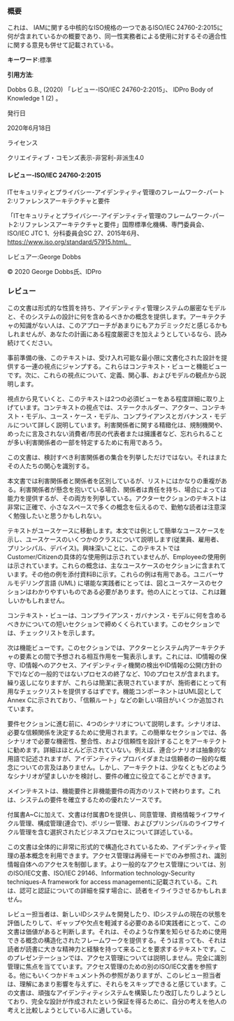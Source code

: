 ### 概要

これは、 IAMに関する中核的なISO規格の一つであるISO/IEC 24760-2:2015に何が含まれているかの概要であり、同一性実務者による使用に対するその適合性に関する意見も併せて記載されている。

**キーワード**:標準

**引用方法**:

Dobbs G.B., (2020) 「レビュー-ISO/IEC 24760-2:2015」、 IDPro Body of Knowledge 1 (2) 。

発行日

2020年6月18日

ライセンス

クリエイティブ・コモンズ表示-非営利-非派生4.0

#### レビュー-ISO/IEC 24760-2:2015

ITセキュリティとプライバシー-アイデンティティ管理のフレームワーク-パート2:リファレンスアーキテクチャと要件

「ITセキュリティとプライバシー-アイデンティティ管理のフレームワーク-パート2:リファレンスアーキテクチャと要件」国際標準化機構、専門委員会、ISO/IEC JTC 1、分科委員会SC 27、2015年6月、https://www.iso.org/standard/57915.html。

レビュアー:George Dobbs

© 2020 George Dobbs氏、IDPro

### レビュー

この文書は形式的な性質を持ち、アイデンティティ管理システムの厳密なモデルと、そのシステムの設計に何を含めるべきかの概念を提供します。アーキテクチャの知識がない人は、このアプローチがあまりにもアカデミックだと感じるかもしれませんが、あなたの計画にある程度厳密さを加えようとしているなら、読み続けてください。

事前準備の後、このテキストは、受け入れ可能な最小限に文書化された設計を提供する一連の視点にジャンプする。これらはコンテキスト・ビューと機能ビューです。次に、これらの視点について、定義、関心事、およびモデルの観点から説明します。

視点から見ていくと、このテキストは2つの必須ビューをある程度詳細に取り上げています。コンテキストの視点では、ステークホルダー、アクター、コンテキスト・モデル、ユース・ケース・モデル、コンプライアンスとガバナンス・モデルについて詳しく説明しています。利害関係者に関する精緻化は、規制機関や、めったに言及されない消費者/市民の代表者または擁護者など、忘れられることが多い利害関係者の一部を特定するために有用であろう。

この文書は、検討すべき利害関係者の集合を列挙しただけではない。それはまたその人たちの関心を識別する。

本文書では利害関係者と関係者を区別しているが、リストにはかなりの重複がある。利害関係者が懸念を抱いている場合、関係者は責任を持ち、場合によっては能力を提供するが、その両方を列挙している。アクターセクションのテキストは非常に正確で、小さなスペースで多くの概念を伝えるので、勤勉な読者は注意深く勉強したいと思うかもしれない。

テキストがユースケースに移動します。本文では例として簡単なユースケースを示し、ユースケースのいくつかのクラスについて説明します(従業員、雇用者、プリンシパル、デバイス)。興味深いことに、このテキストではCustomer/Citizenの具体的な使用例は示されていませんが、Employeeの使用例は示されています。これらの概念は、主なユースケースのセクションに含まれています。その他の例を添付資料Bに示す。これらの例は有用である。ユニバーサルモデリング言語 (UML) に堪能な実践者にとっては、図とユースケースのセクションはわかりやすいものである必要があります。他の人にとっては、これは難しいかもしれません。

コンテキスト・ビューは、コンプライアンス・ガバナンス・モデルに何を含めるべきかについての短いセクションで締めくくられています。このセクションでは、チェックリストを示します。

次は機能ビューです。このセクションでは、アクターとシステム内アーキテクチャの要素との間で予想される相互作用を一覧表示します。これには、ID情報の保守、ID情報へのアクセス、アイデンティティ機関の検出やID情報の公開(方針の下で)などの一般的ではないプロセスの終了など、10のプロセスが含まれます。繰り返しになりますが、これらは簡潔に表現されていますが、施術者にとって有用なチェックリストを提供するはずです。機能コンポーネントはUML図としてAnnex Cに示されており、「信頼ルート」などの新しい項目がいくつか追加されています。

要件セクションに進む前に、4つのシナリオについて説明します。シナリオは、必要な信頼関係を決定するために使用されます。この簡単なセクションでは、各シナリオで必要な機密性、整合性、および信頼性を設計することをアーキテクトに勧めます。詳細はほとんど示されていない。例えば、連合シナリオは抽象的な用語で記述されますが、アイデンティティプロバイダまたは信頼者の一般的な概念についての言及はありません。しかし、アーキテクトは、少なくともどのようなシナリオが望ましいかを検討し、要件の確立に役立てることができます。

メインテキストは、機能要件と非機能要件の両方のリストで終わります。これは、システムの要件を確立するための優れたソースです。

付属書A~Cに加えて、文書は付属書Dを提供し、同意管理、資格情報ライフサイクル管理、構成管理(連合で)、ポリシー管理、およびプリンシパルのライフサイクル管理を含む選択されたビジネスプロセスについて詳述している。

この文書は全体的に非常に形式的で構造化されているため、アイデンティティ管理の基本概念を利用できます。アクセス管理は再帰モードでのみ参照され、識別情報自体へのアクセスを制御します。より一般的なアクセス管理については、別のISO/IEC文書、ISO/IEC 29146、Information technology-Security techniques-A framework for access managementに記載されている。これは、認可と認証についての詳細を探す場合に、読者をイライラさせるかもしれません。

レビュー担当者は、新しいIDシステムを開発したり、IDシステムの現在の状態を評価したりして、ギャップや欠点を軽減する必要のあるID実践者にとって、この文書は価値があると判断します。それは、そのような作業を知らせるために使用できる概念の構造化されたフレームワークを提供する。そうは言っても、それは読者が読書に大きな精神力と経験を持って来ることを要求するテキストです。このプレゼンテーションでは、アクセス管理については説明しません。完全に識別管理に焦点を当てています。アクセス管理のための別のISO/IEC文書を参照する。他にもいくつかドキュメント外の参照がありますが、このレビュー担当者は、理解にあまり影響を与えずに、それらをスキップできると感じています。この文書は、頑強なアイデンティティシステムを構築したり改訂したりしようとしており、完全な設計が作成されたという保証を得るために、自分の考えを他人の考えと比較しようとしている人に適している。